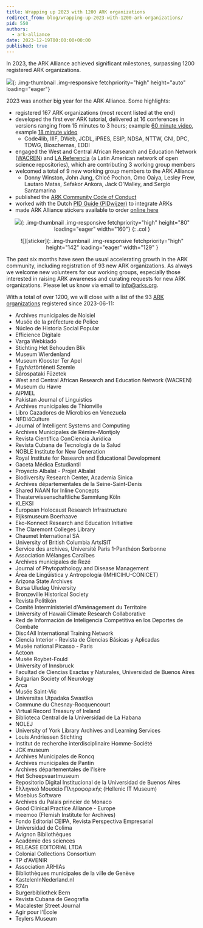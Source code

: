```yaml
---
title: Wrapping up 2023 with 1200 ARK organizations
redirect_from: blog/wrapping-up-2023-with-1200-ark-organizations/
pid: 550
authors:
  - ark-alliance
date: 2023-12-19T00:00:00+00:00
published: true
---
```


In 2023, the ARK Alliance achieved significant milestones, surpassing 1200
registered ARK organizations.

<!--more-->

![][map]{: .img-thumbnail .img-responsive fetchpriority="high" height="auto" loading="eager"}

2023 was another big year for the ARK Alliance. Some highlights:

- registered 167 ARK organizations (most recent listed at the end)
- developed the first ever ARK tutorial, delivered at 16 conferences in
  versions ranging from 15 minutes to 3 hours; example [60 minute video][],
  example [18 minute video][]
  - Code4lib, IIIF, DWeb, JCDL, iPRES, ESIP, NDSA, NTTW, CNI, DPC, TDWG, Bioschemas, EDDI
- engaged the West and Central African Research and Education Network
  ([WACREN][]) and [LA Referencia][] (a Latin American network of open science
  repositories), which are contributing 3 working group members
- welcomed a total of 9 new working group members to the ARK Alliance
  - Donny Winston, John Jung, Chloé Pochon, Omo Oaiya, Lesley Frew, Lautaro Matas, Sefakor Ankora, Jack O'Malley, and Sergio Santamarina
- published the [ARK Community Code of Conduct][]
- worked with the Dutch [PID Guide (PIDwijzer)][] to integrate ARKs
- made ARK Alliance stickers available to order [online here][]

<div class="row" align="center" markdown=1>

![][chart]{: .img-thumbnail .img-responsive fetchpriority="high" height="80" loading="eager" width="160"}
{: .col }

<div class="col" markdown=1>
![][sticker]{: .img-thumbnail .img-responsive fetchpriority="high" height="142" loading="eager" width="129" }

</div>
</div>

<!-- 
- presented ARKs at 6 other disciplinary meetings; sample [18 minute video][]
    Princeton, Naples, Navarro, Santa Fe, Burlington, Champaign, St. Louis, Cambridge, Accra (remote), Prague (remote)
  (CNI, DPC, Czech cult heritage, TDWG, Bioschemas, EDDI)  add WACREN/LIBSENSE, Code4lib, IIIF, DWeb, JCDL, iPRES, ESIP, NDSA, NTTW
-->

The past six months have seen the usual accelerating growth in the ARK
community, including registration of 93 new ARK organizations. As always we
welcome new volunteers for our working groups, especially those interested in
raising ARK awareness and curating requests for new ARK organizations. Please
let us know via email to info@arks.org.

With a total of over 1200, we will close with a list of the 93
[ARK organizations] registered since 2023-06-11:

- Archives municipales de Noisiel
- Musée de la préfecture de Police
- Núcleo de Historia Social Popular
- Efficience Digitale
- Varga Webkiadó
- Stichting Het Behouden Blik
- Museum Wierdenland
- Museum Klooster Ter Apel
- Egyháztörténeti Szemle
- Sárospataki Füzetek
- West and Central African Research and Education Network (WACREN)
- Museum du Havre
- AIPMEL
- Pakistan Journal of Linguistics
- Archives municipales de Thionville
- Libro Cazadores de Microbios en Venezuela
- NFDI4Culture
- Journal of Intelligent Systems and Computing
- Archives Municipales de Rémire-Montjoly
- Revista Científica ConCiencia Jurídica
- Revista Cubana de Tecnología de la Salud
- NOBLE Institute for New Generation
- Royal Institute for Research and Educational Development
- Gaceta Médica Estudiantil
- Proyecto Albalat - Projet Albalat
- Biodiversity Research Center, Academia Sinica
- Archives départementales de la Seine-Saint-Denis
- Shared NAAN for Inline Concepts
- Theaterwissenschaftliche Sammlung Köln
- KLEKSI
- European Holocaust Research Infrastructure
- Rijksmuseum Boerhaave
- Eko-Konnect Research and Education Initiative
- The Claremont Colleges Library
- Chaumet International SA
- University of British Columbia ArtsISIT
- Service des archives, Université Paris 1-Panthéon Sorbonne
- Association Mélanges Caraïbes
- Archives municipales de Rezé
- Journal of Phytopathology and Disease Management
- Área de Lingüística y Antropología (IMHICIHU-CONICET)
- Arizona State Archives
- Bursa Uludag University
- Bronzeville Historical Society
- Revista Politikón
- Comité Interministeriel d'Aménagement du Territoire
- University of Hawaii Climate Research Collaborative
- Red de Información de Inteligencia Competitiva en los Deportes de Combate
- Disc4All International Training Network
- Ciencia Interior - Revista de Ciencias Básicas y Aplicadas
- Musée national Picasso - Paris
- Actoon
- Musée Roybet-Fould
- University of Innsbruck
- Facultad de Ciencias Exactas y Naturales, Universidad de Buenos Aires
- Bulgarian Society of Neurology
- Arca
- Musée Saint-Vic
- Universitas Utpadaka Swastika
- Commune du Chesnay-Rocquencourt
- Virtual Record Treasury of Ireland
- Biblioteca Central de la Universidad de La Habana
- NOLEJ
- University of York Library Archives and Learning Services
- Louis Andriessen Stichting
- Institut de recherche interdisciplinaire Homme-Société
- JCK museum
- Archives Municipales de Roncq
- Archives municipales de Pantin
- Archives départementales de l'Isère
- Het Scheepvaartmuseum
- Repositorio Digital Institucional de la Universidad de Buenos Aires
- Ελληνικό Μουσείο Πληροφορικής (Hellenic IT Museum)
- Moebius Software
- Archives du Palais princier de Monaco
- Good Clinical Practice Alliance - Europe
- meemoo (Flemish Institute for Archives)
- Fondo Editorial CEIPA, Revista Perspectiva Empresarial
- Universidad de Colima
- Avignon Bibliothèques
- Académie des sciences
- RELEASE EDITORIAL LTDA
- Colonial Collections Consortium
- TP d'AVENIR
- Association ARHIAs
- Bibliothèques municipales de la ville de Genève
- KastelenInNederland.nl
- R74n
- Burgerbibliothek Bern
- Revista Cubana de Geografia
- Macalester Street Journal
- Agir pour l'École
- Teylers Museum

[LA Referencia]: https://www.lareferencia.info/en/
[WACREN]: https://wacren.net/
[PID Guide (PIDwijzer)]: https://www.pidwijzer.nl/en/
[60 minute video]: https://www.youtube.com/watch?v=WpdmYvrKN-M&t=50s
[18 minute video]: https://www.youtube.com/watch?v=oZM2NbkjqQk&t=107s
[online here]: https://www.stickermule.com/item/2421090c47beca439dbded424879d2e6
[chart]: ../../assets/images/posts/2023-12-19-wrapping-up-2023-with-1200-ark-organizations/naan_growth_2023.png
[map]: ../../assets/images/posts/2023-12-19-wrapping-up-2023-with-1200-ark-organizations/map_dec_2023.png
[sticker]: ../../assets/images/posts/2023-06-14-community-update-2023-06-13-stickers-tutorials-code-of-conduct/arka-vinyl-sticker.png
[slides here]: ../../assets/documents/2023/06/ARK-Training-Tutorial-IIIF-2023-slides.pdf
[DWeb Camp]: https://dwebcamp.org/
[Joint Conference on Digital Libraries]: https://2023.jcdl.org/
[Earth Science Information Partners]: https://2023julyesipmeeting.sched.com/
[International Conference on Digital Preservation]: https://ipres2023.us/
[ARK Community Code of Conduct]: ../_pages/about-ark-community-code-of-conduct.md
[ARKA wiki]: https://wiki.lyrasis.org/display/ARKs/ARKs+in+the+Open+Project
[ARK organizations]: https://n2t.net/e/pub/naan_table.html
